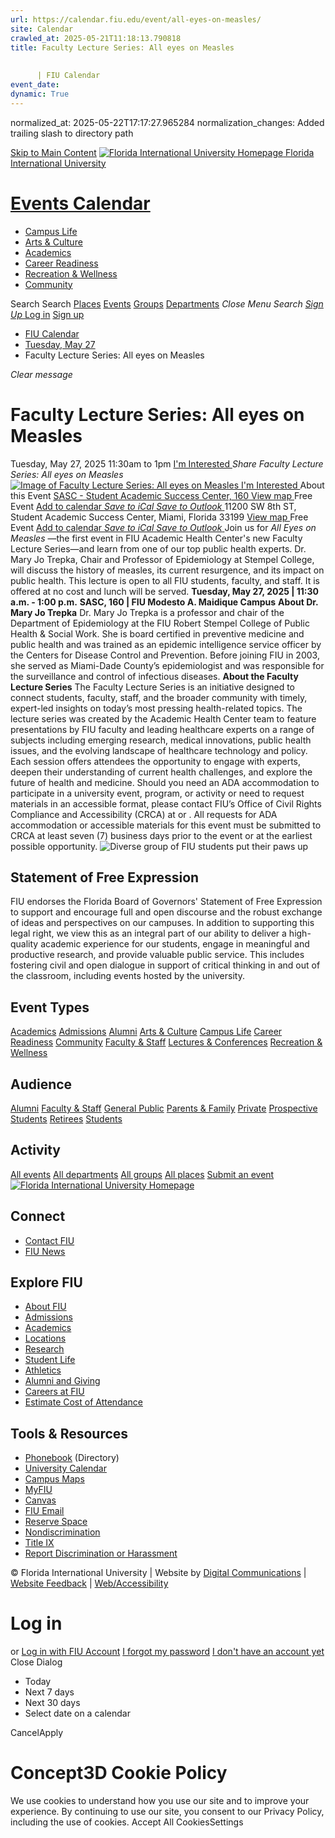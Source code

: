 ```yaml
---
url: https://calendar.fiu.edu/event/all-eyes-on-measles/
site: Calendar
crawled_at: 2025-05-21T11:18:13.790818
title: Faculty Lecture Series: All eyes on Measles
    
    
      | FIU Calendar
event_date: 
dynamic: True
---
```

normalized_at: 2025-05-22T17:17:27.965284
normalization_changes: Added trailing slash to directory path

[Skip to Main Content](https://calendar.fiu.edu/event/all-eyes-on-measles#main-content)
[![Florida International University Homepage](https://digicdn.fiu.edu/core/_assets/images/logo-top.png) Florida International University](https://www.fiu.edu)
# [Events Calendar ](https://calendar.fiu.edu/)
  * [Campus Life](https://calendar.fiu.edu/calendar?event_types%5B%5D=127595)
  * [Arts & Culture](https://calendar.fiu.edu/calendar?event_types%5B%5D=127590)
  * [Academics](https://calendar.fiu.edu/calendar?event_types%5B%5D=127582)
  * [Career Readiness](https://calendar.fiu.edu/calendar?event_types%5B%5D=127584)
  * [Recreation & Wellness](https://calendar.fiu.edu/calendar?event_types%5B%5D=127603)
  * [Community](https://calendar.fiu.edu/calendar?event_types%5B%5D=127601)


Search Search
[Places](https://calendar.fiu.edu/search/places) [Events](https://calendar.fiu.edu/calendar) [Groups](https://calendar.fiu.edu/search/groups) [Departments](https://calendar.fiu.edu/search/departments)
_Close Menu_
_Search_ [ _Sign Up_ ](https://calendar.fiu.edu/signup)
[Log in](https://calendar.fiu.edu/auth/shib_login?previous_url=https%3A%2F%2Fcalendar.fiu.edu%2Fevent%2Fall-eyes-on-measles) [Sign up](https://calendar.fiu.edu/signup)
  * [FIU Calendar](https://calendar.fiu.edu/)
  * [Tuesday, May 27](https://calendar.fiu.edu/calendar/day/2025/5/27)
  * Faculty Lecture Series: All eyes on Measles


_Clear message_
# Faculty Lecture Series: All eyes on Measles
Tuesday, May 27, 2025 11:30am to 1pm 
[ I'm Interested ](https://calendar.fiu.edu/event/49578577608805/confirm?return=https%3A%2F%2Fcalendar.fiu.edu%2Fevent%2Fall-eyes-on-measles)
_Share Faculty Lecture Series: All eyes on Measles_
[ ![Image of Faculty Lecture Series: All eyes on Measles](https://localist-images.azureedge.net/photos/631297/card/5c54147fcc6f65c12d66c6269e57eb46a2e146e2.jpg) ](https://calendar.fiu.edu/photo/631297)
[ I'm Interested ](https://calendar.fiu.edu/event/49578577608805/confirm?return=https%3A%2F%2Fcalendar.fiu.edu%2Fevent%2Fall-eyes-on-measles)
About this Event
[ SASC - Student Academic Success Center, 160 ](https://calendar.fiu.edu/sasc) [View map ](https://calendar.fiu.edu/event/all-eyes-on-measles#about_map) Free Event
[Add to calendar ](https://calendar.fiu.edu/event/all-eyes-on-measles)
[ _Save to iCal_ ](https://calendar.fiu.edu/event/all-eyes-on-measles.ics "Save to iCal") [ _Save to Outlook_ ](https://calendar.fiu.edu/event/all-eyes-on-measles.ics "Save to Outlook")
11200 SW 8th ST, Student Academic Success Center, Miami, Florida 33199
[View map ](https://calendar.fiu.edu/event/all-eyes-on-measles#about_map) Free Event
[Add to calendar ](https://calendar.fiu.edu/event/all-eyes-on-measles)
[ _Save to iCal_ ](https://calendar.fiu.edu/event/all-eyes-on-measles.ics "Save to iCal") [ _Save to Outlook_ ](https://calendar.fiu.edu/event/all-eyes-on-measles.ics "Save to Outlook")
Join us for _All Eyes on Measles_ —the first event in FIU Academic Health Center's new Faculty Lecture Series—and learn from one of our top public health experts. Dr. Mary Jo Trepka, Chair and Professor of Epidemiology at Stempel College, will discuss the history of measles, its current resurgence, and its impact on public health.
This lecture is open to all FIU students, faculty, and staff. It is offered at no cost and lunch will be served. 
**Tuesday, May 27, 2025 | 11:30 a.m. - 1:00 p.m.**
**SASC, 160 | FIU Modesto A. Maidique Campus**
**About Dr. Mary Jo Trepka**
Dr. Mary Jo Trepka is a professor and chair of the Department of Epidemiology at the FIU Robert Stempel College of Public Health & Social Work. She is board certified in preventive medicine and public health and was trained as an epidemic intelligence service officer by the Centers for Disease Control and Prevention. Before joining FIU in 2003, she served as Miami-Dade County’s epidemiologist and was responsible for the surveillance and control of infectious diseases.
**About the Faculty Lecture Series**
The Faculty Lecture Series is an initiative designed to connect students, faculty, staff, and the broader community with timely, expert-led insights on today’s most pressing health-related topics. The lecture series was created by the Academic Health Center team to feature presentations by FIU faculty and leading healthcare experts on a range of subjects including emerging research, medical innovations, public health issues, and the evolving landscape of healthcare technology and policy. Each session offers attendees the opportunity to engage with experts, deepen their understanding of current health challenges, and explore the future of health and medicine. 
Should you need an ADA accommodation to participate in a university event, program, or activity or need to request materials in an accessible format, please contact FIU’s Office of Civil Rights Compliance and Accessibility (CRCA) at or . All requests for ADA accommodation or accessible materials for this event must be submitted to CRCA at least seven (7) business days prior to the event or at the earliest possible opportunity. 
![Diverse group of FIU students put their paws up](https://www.fiu.edu/_assets/images/thumbnail-students-paw.jpg)
## Statement of Free Expression
FIU endorses the Florida Board of Governors' Statement of Free Expression to support and encourage full and open discourse and the robust exchange of ideas and perspectives on our campuses. In addition to supporting this legal right, we view this as an integral part of our ability to deliver a high-quality academic experience for our students, engage in meaningful and productive research, and provide valuable public service. This includes fostering civil and open dialogue in support of critical thinking in and out of the classroom, including events hosted by the university.
## Event Types
[Academics](https://calendar.fiu.edu/calendar?event_types%5B%5D=127582)
[Admissions](https://calendar.fiu.edu/calendar?event_types%5B%5D=127583)
[Alumni](https://calendar.fiu.edu/calendar?event_types%5B%5D=127589)
[Arts & Culture](https://calendar.fiu.edu/calendar?event_types%5B%5D=127590)
[Campus Life](https://calendar.fiu.edu/calendar?event_types%5B%5D=127595)
[Career Readiness](https://calendar.fiu.edu/calendar?event_types%5B%5D=127584)
[Community](https://calendar.fiu.edu/calendar?event_types%5B%5D=127601)
[Faculty & Staff](https://calendar.fiu.edu/calendar?event_types%5B%5D=127602)
[Lectures & Conferences](https://calendar.fiu.edu/calendar?event_types%5B%5D=127587)
[Recreation & Wellness](https://calendar.fiu.edu/calendar?event_types%5B%5D=127603)
## Audience
[Alumni](https://calendar.fiu.edu/calendar?event_types%5B%5D=121721)
[Faculty & Staff](https://calendar.fiu.edu/calendar?event_types%5B%5D=121720)
[General Public](https://calendar.fiu.edu/calendar?event_types%5B%5D=121722)
[Parents & Family](https://calendar.fiu.edu/calendar?event_types%5B%5D=36918157286658)
[Private](https://calendar.fiu.edu/calendar?event_types%5B%5D=129753)
[Prospective Students](https://calendar.fiu.edu/calendar?event_types%5B%5D=121723)
[Retirees](https://calendar.fiu.edu/calendar?event_types%5B%5D=37290279036119)
[Students](https://calendar.fiu.edu/calendar?event_types%5B%5D=121719)
## Activity
[All events](https://calendar.fiu.edu/search?what=events)
[All departments](https://calendar.fiu.edu/search/departments)
[All groups](https://calendar.fiu.edu/search?what=groups)
[All places](https://calendar.fiu.edu/search?what=places)
[Submit an event](https://calendar.fiu.edu/admin/events/new/basic-information)
[ ![Florida International University Homepage](https://digicdn.fiu.edu/core/_assets/images/footer-logo.svg) ](https://www.fiu.edu/)
## Connect
  * [Contact FIU](https://www.fiu.edu/about/contact-us/index.html)
  * [FIU News](https://news.fiu.edu/)


## Explore FIU
  * [About FIU](https://www.fiu.edu/about/index.html)
  * [Admissions](https://www.fiu.edu/admissions/index.html)
  * [Academics](https://www.fiu.edu/academics/index.html)
  * [Locations](https://www.fiu.edu/locations/index.html)
  * [Research](https://www.fiu.edu/research/index.html)
  * [Student Life](https://www.fiu.edu/student-life/index.html)
  * [Athletics](https://www.fiu.edu/athletics/index.html)
  * [Alumni and Giving](https://www.fiu.edu/alumni-and-giving/index.html)
  * [Careers at FIU](https://hr.fiu.edu/careers/)
  * [Estimate Cost of Attendance](https://onestop.fiu.edu/finances/estimate-your-costs/)


## Tools & Resources
  * [Phonebook](https://phonebook.fiu.edu) (Directory)
  * [University Calendar](https://calendar.fiu.edu/)
  * [Campus Maps](https://campusmaps.fiu.edu/)
  * [MyFIU](https://my.fiu.edu/)
  * [Canvas](https://canvas.fiu.edu)
  * [FIU Email](http://mail.fiu.edu/)
  * [Reserve Space](https://reservespace.fiu.edu/make-reservation/)
  * [Nondiscrimination](https://ace.fiu.edu/civil-rights-and-accessibility/harassment-and-discrimination/)
  * [Title IX](https://ace.fiu.edu/title-ix/)
  * [Report Discrimination or Harassment](https://report.fiu.edu/)


© Florida International University  | Website by [Digital Communications](https://stratcomm.fiu.edu/digital-print/websites/) | [Website Feedback](https://webforms.fiu.edu/view.php?id=370774&element_5=https://calendar.fiu.edu/https://calendar.fiu.edu/) | [Web/Accessibility](https://accessibility.fiu.edu/)
# Log in
or
[Log in with FIU Account](https://calendar.fiu.edu/auth/shib_login?previous_url=https%3A%2F%2Fcalendar.fiu.edu%2Fevent%2Fall-eyes-on-measles)
[I forgot my password](https://calendar.fiu.edu/auth/forgot) [I don't have an account yet](https://calendar.fiu.edu/signup)
Close Dialog
  * Today
  * Next 7 days
  * Next 30 days
  * Select date on a calendar


CancelApply
# Concept3D Cookie Policy
We use cookies to understand how you use our site and to improve your experience. By continuing to use our site, you consent to our Privacy Policy, including the use of cookies. 
Accept All CookiesSettings
